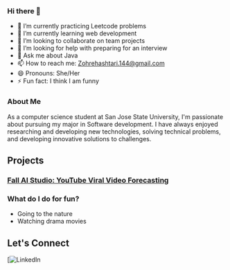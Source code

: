 ### Hi there 👋 

- 🔭 I’m currently practicing Leetcode problems
- 🌱 I’m currently learning web development
- 👯 I’m looking to collaborate on team projects
- 🤔 I’m looking for help with preparing for an interview
- 💬 Ask me about Java
- 📫 How to reach me: Zohrehashtari.144@gmail.com
- 😄 Pronouns: She/Her
- ⚡ Fun fact: I think I am funny

### About Me
As a computer science student at San Jose State University, I'm passionate about pursuing my major in Software development. I have always enjoyed researching and developing new technologies, solving technical problems, and developing innovative solutions to challenges. 

## Projects
### [Fall AI Studio: YouTube Viral Video Forecasting](https://github.com/Break-Through-Tech-AI-Google-3F/youtube-viral-forecasting?tab=readme-ov-file)

### What do I do for fun?
- Going to the nature
- Watching drama movies

## Let's Connect
[![LinkedIn](https://www.linkedin.com/in/z-ashtarilarki/)
